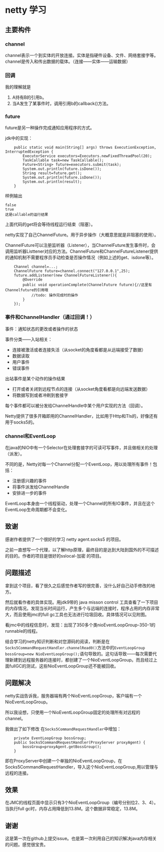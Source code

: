 # netty 学习

## 主要构件

### channel

channel表示一个到实体的开放连接。实体是指硬件设备、文件、网络套接字等。channel是传入和传出数据的载体。（连接——实体——运输数据）

### 回调

我的理解就是

1. A持有B的引用b。
2. 当A发生了某事件时，调用引用b的callback()方法。

### future

future是另一种操作完成通知应用程序的方式。

jdk中的实现：

```
    public static void main(String[] args) throws ExecutionException, InterruptedException {
        ExecutorService executors=Executors.newFixedThreadPool(20);
        TaskCallable task=new TaskCallable();
        Future<String> future=executors.submit(task);
        System.out.println(future.isDone());
        String result=future.get();
        System.out.println(future.isDone());
        System.out.println(result);
    }
```

样例输出

```
false
true
这是callable的运行结果
```

上面代码的get将会等待线程运行结束（阻塞）。

netty实现了自己ChannelFuture。用于异步操作（大概意思就是非阻塞的使用）。

ChannelFuture可以注册监听器（Listener），当ChannelFuture发生事件时，会调用监听器Listtener对应的方法。ChannelFuture和ChannelFutureListener提供的通知机制不需要程序员手动检查是否操作情况（例如上述的get、isdone等）。

```
    Channel channel=...;
    ChannelFuture future=channel.connect("127.0.0.1",25);
    future.addListener(new ChannelFutureListener(){
        @Override
        public void operationComplete(ChannelFuture future){//这里有Channelfuture的引用哦
            //todo: 操作完成时的操作
        }
    });
```

### 事件和ChannelHandler（通过回调！）

事件：通知状态的更改或者操作的状态

事件分类——入站相关：

- 连接被激活或者连接失活（从socket的角度看都是从远端接受了数据）
- 数据读取
- 用户事件
- 错误事件

出站事件是某个动作的操作结果

- 打开或者关闭到远程节点的连接（从socket角度看都是向远端发送数据）
- 将数据写到或者冲刷到套接字

每个事件都可以被分发给ChannelHandle中某个用户实现的方法（回调）。

Netty提供了很多开箱即用的ChannelHandler，比如用于Http和Tls的，好像还有用于socks5的。

### channel和EventLoop

在java的NIO中有一个Selector在处理套接字的可读可写事件，并且做相关的处理（派发）。

不同的是，Netty对每一个Channel分配一个EventLoop，用以处理所有事件！包括：

- 注册感兴趣的事件
- 将事件派发给ChannelHandle
- 安排进一步的事件

EventLoop本身由一个线程驱动，处理一个Channel的所有IO事件，并且在这个EventLoop生命周期都不会变化。

## 致谢

感谢作者提供了一个很好的学习 netty agent.socks5 的项目。

之前一直想写一个代理，以了解http原理，最终目的是达到大陆到国外的不可描述的目的。作者的项目是很好的sslocal-加密 的项目。

## 问题描述

拿到这个项目，看了很久之后感觉作者写的很完善，没什么好自己动手修改的地方。

然后就看作者的具体实现。用jdk9带的 java misson control 工具查看了一下项目的内存情况。发现当长时间运行，产生多个与远端的连接时，程序占用的内存非常大，而且使用jmc的full gc工具也无法进行垃圾回收。具体情况可以见附图。

看jmc中的线程信息时，发现：出现了350多个类nioEventLoopGroup-350-1的runnable的线程。

结合学习的netty知识判断和对您源码的阅读，判断是在`Socks5CommandRequestHandler.channelRead0()`方法中的`EventLoopGroup bossGroup=new NioEventLoopGroup();`语句导致的。这句话导致——每次需要代理新建到远程服务器的连接时，都创建了一个NioEventLoopGroup。而且经过上面fullGC的测试，这些NioEventLoopGroup还不能被回收。

## 问题解决

netty实战告诉我，服务器端有两个NioEventLoopGroup，客户端有一个NioEventLoopGroup。

所以我设想，只使用一个NioEventLoopGroup固定的处理所有对远程的channel。

我做出了如下修改
在`Socks5CommandRequestHandler`中增加：

```
    private EventLoopGroup bossGroup;
    public Socks5CommandRequestHandler(ProxyServer proxyAgent) {
        bossGroup=proxyAgent.getBossGroup();
    }
```

即在ProxyServer中创建一个单独的NioEventLoopGroup，在Socks5CommandRequestHandler，导入这个NioEventLoopGroup,用以管理与远程的连接。

## 效果

在JMC的线程页面中显示只有3个NioEventLoopGroup（编号分别位2、3、4）。当执行full gc时，内存占用降低到13.8M。这个数据非常稳定，13.8M。

## 谢谢

这是第一次在github上提交issue。也是第一次利用自己的知识解决java内存相关的问题。感觉很宝贵。